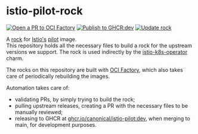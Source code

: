 # istio-pilot-rock

[![Open a PR to OCI Factory](https://github.com/canonical/istio-pilot-rock/actions/workflows/rock-release-oci-factory.yaml/badge.svg)](https://github.com/canonical/istio-pilot-rock/actions/workflows/rock-release-oci-factory.yaml)
[![Publish to GHCR:dev](https://github.com/canonical/istio-pilot-rock/actions/workflows/rock-release-dev.yaml/badge.svg)](https://github.com/canonical/istio-pilot-rock/actions/workflows/rock-release-dev.yaml)
[![Update rock](https://github.com/canonical/istio-pilot-rock/actions/workflows/rock-update.yaml/badge.svg)](https://github.com/canonical/istio-pilot-rock/actions/workflows/rock-update.yaml)

A [rock](https://canonical-rockcraft.readthedocs-hosted.com/en/latest/) for [Istio's](https://istio.io/) [pilot](https://hub.docker.com/r/istio/pilot) image.  
This repository holds all the necessary files to build a rock for the upstream versions we support. The rock is used indirectly by the [istio-k8s-operator](https://github.com/canonical/istio-k8s-operator/) charm.

The rocks on this repository are built with [OCI Factory](https://github.com/canonical/oci-factory/), which also takes care of periodically rebuilding the images.

Automation takes care of:
* validating PRs, by simply trying to build the rock;
* pulling upstream releases, creating a PR with the necessary files to be manually reviewed;
* releasing to GHCR at [ghcr.io/canonical/istio-pilot:dev](https://ghcr.io/canonical/istio-pilot:dev), when merging to main, for development purposes.
